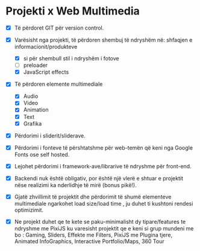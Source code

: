 # Projekti x Web Multimedia 
 
- [x] Të përdoret GIT për version control.

- [x] Varësisht nga projekti, të përdoren shembuj të ndryshëm në: shfaqjen e informacionit/produkteve
    - [x] si për shembull stil i ndryshëm i fotove
    - [ ] preloader
    - [x] JavaScript effects

- [x] Të përdoren elemente multimediale
    - [x] Audio
    - [x] Video
    - [x] Animation
    - [x] Text
    - [x] Grafika

- [x] Përdorimi i sliderit/sliderave.

- [x] Përdorimi i fonteve të përshtatshme për web-temën që keni nga Google Fonts ose self hosted.

- [x] Lejohet përdorimi i framework-ave/librarive të ndryshme për front-end.

- [x] Backendi nuk është obligativ, por është një vlerë e shtuar e projektit nëse realizimi ka nderlidhje të mirë (bonus pikë!).

- [x] Gjatë zhvillimit të projektit dhe përdorimit të shumë elementeve multimediale ngarkohet load size/load time , ju duhet ti kushtoni rendesi optimizimit.

- [x] Ne projekt duhet qe te kete se paku-minimalisht dy tipare/features te ndryshme me PixiJS ku varesisht projektit qe e keni si grup mundeni me bo : Gaming, Sliders, Effekte me Filters, PixiJS me Plugina tjere, Animated InfoGraphics, Interactive Portfolio/Maps, 360 Tour 
